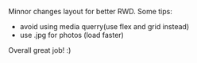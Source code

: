 Minnor changes layout for better RWD. Some tips:

- avoid using media querry(use flex and grid instead)
- use .jpg for photos (load faster)

Overall great job! :)
